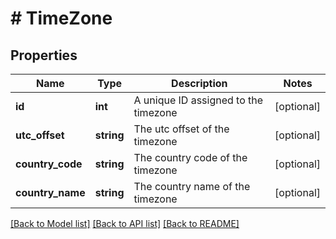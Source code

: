# # TimeZone

## Properties

Name | Type | Description | Notes
------------ | ------------- | ------------- | -------------
**id** | **int** | A unique ID assigned to the timezone | [optional]
**utc_offset** | **string** | The utc offset of the timezone | [optional]
**country_code** | **string** | The country code of the timezone | [optional]
**country_name** | **string** | The country name of the timezone | [optional]

[[Back to Model list]](../../README.md#models) [[Back to API list]](../../README.md#endpoints) [[Back to README]](../../README.md)
